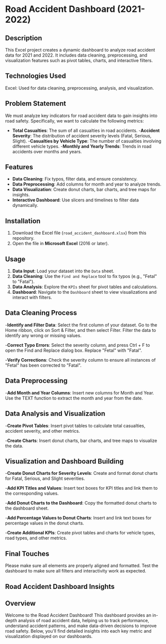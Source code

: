 # Road Accident Dashboard (2021-2022)

## Description
This Excel project creates a dynamic dashboard to analyze road accident data for 2021 and 2022. It includes data cleaning, preprocessing, and visualization features such as pivot tables, charts, and interactive filters.

## Technologies Used
Excel: Used for data cleaning, preprocessing, analysis, and visualization.

## Problem Statement
We must analyze key indicators for road accident data to gain insights into road safety. Specifically, we want to calculate the following metrics:

- **Total Casualties**: The sum of all casualties in road accidents.
-**Accident Severity**: The distribution of accident severity levels (Fatal, Serious, Slight).
-**Casualties by Vehicle Type**: The number of casualties involving different vehicle types.
-**Monthly and Yearly Trends**: Trends in road accidents over months and years.

## Features
- **Data Cleaning**: Fix typos, filter data, and ensure consistency.
- **Data Preprocessing**: Add columns for month and year to analyze trends.
- **Data Visualization**: Create donut charts, bar charts, and tree maps for insights.
- **Interactive Dashboard**: Use slicers and timelines to filter data dynamically.

## Installation
1. Download the Excel file (`road_accident_dashboard.xlsx`) from this repository.
2. Open the file in **Microsoft Excel** (2016 or later).

## Usage
1. **Data Input**: Load your dataset into the `Data` sheet.
2. **Data Cleaning**: Use the `Find and Replace` tool to fix typos (e.g., "Fetal" to "Fatal").
3. **Data Analysis**: Explore the `KPIs` sheet for pivot tables and calculations.
4. **Dashboard**: Navigate to the `Dashboard` sheet to view visualizations and interact with filters.


## Data Cleaning Process
-**Identify and Filter Data**:
Select the first column of your dataset.
Go to the Home ribbon, click on Sort & Filter, and then select Filter.
Filter the data to identify any wrong or missing values.

-**Correct Typo Errors**:
Select the severity column, and press Ctrl + F to open the Find and Replace dialog box.
Replace "Fetal" with "Fatal".

-**Verify Corrections**:
Check the severity column to ensure all instances of "Fetal" has been corrected to "Fatal".

## Data Preprocessing
-**Add Month and Year Columns**:
Insert new columns for Month and Year.
Use the TEXT function to extract the month and year from the date.

## Data Analysis and Visualization
-**Create Pivot Tables**:
Insert pivot tables to calculate total casualties, accident severity, and other metrics.

-**Create Charts**:
Insert donut charts, bar charts, and tree maps to visualize the data.

## Visualization and Dashboard Building
-**Create Donut Charts for Severity Levels**:
Create and format donut charts for Fatal, Serious, and Slight severities.

-**Add KPI Titles and Values**:
Insert text boxes for KPI titles and link them to the corresponding values.

-**Add Donut Charts to the Dashboard**:
Copy the formatted donut charts to the dashboard sheet.

-**Add Percentage Values to Donut Charts**:
Insert and link text boxes for percentage values in the donut charts.

-**Create Additional KPIs**:
Create pivot tables and charts for vehicle types, road types, and other metrics.

## Final Touches
Please make sure all elements are properly aligned and formatted.
Test the dashboard to make sure all filters and interactivity work as expected.

## Road Accident Dashboard Insights
## Overview
Welcome to the Road Accident Dashboard! This dashboard provides an in-depth analysis of road accident data, helping us to track performance, understand accident patterns, and make data-driven decisions to improve road safety. Below, you'll find detailed insights into each key metric and visualization displayed on our dashboards.


